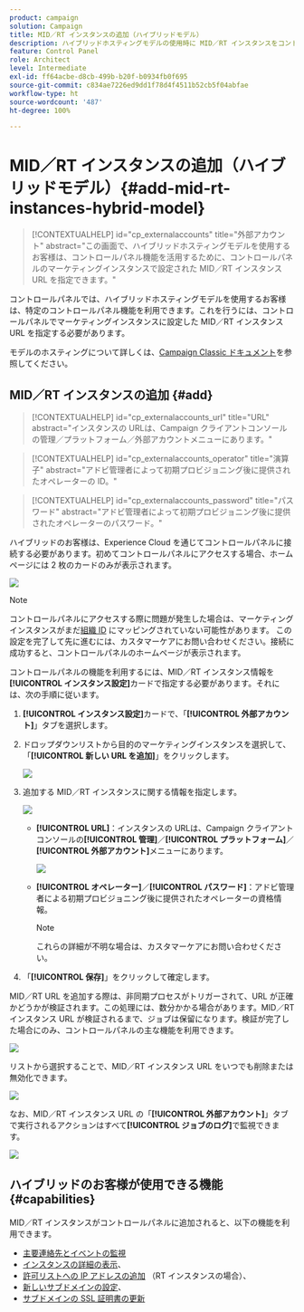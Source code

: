 ```yaml
---
product: campaign
solution: Campaign
title: MID／RT インスタンスの追加（ハイブリッドモデル）
description: ハイブリッドホスティングモデルの使用時に MID／RT インスタンスをコントロールパネルに追加する方法を説明します。
feature: Control Panel
role: Architect
level: Intermediate
exl-id: ff64acbe-d8cb-499b-b20f-b0934fb0f695
source-git-commit: c834ae7226ed9dd1f78d4f4511b52cb5f04abfae
workflow-type: ht
source-wordcount: '487'
ht-degree: 100%

---
```


# MID／RT インスタンスの追加（ハイブリッドモデル）{#add-mid-rt-instances-hybrid-model}

>[!CONTEXTUALHELP]
>id="cp_externalaccounts"
>title="外部アカウント"
>abstract="この画面で、ハイブリッドホスティングモデルを使用するお客様は、コントロールパネル機能を活用するために、コントロールパネルのマーケティングインスタンスで設定された MID／RT インスタンス URL を指定できます。"

コントロールパネルでは、ハイブリッドホスティングモデルを使用するお客様は、特定のコントロールパネル機能を利用できます。これを行うには、コントロールパネルでマーケティングインスタンスに設定した MID／RT インスタンス URL を指定する必要があります。

モデルのホスティングについて詳しくは、[Campaign Classic ドキュメント](https://experienceleague.adobe.com/docs/campaign-classic/using/installing-campaign-classic/architecture-and-hosting-models/hosting-models-lp/hosting-models.html?lang=ja)を参照してください。

## MID／RT インスタンスの追加 {#add}

>[!CONTEXTUALHELP]
>id="cp_externalaccounts_url"
>title="URL"
>abstract="インスタンスの URLは、Campaign クライアントコンソールの管理／プラットフォーム／外部アカウントメニューにあります。"

>[!CONTEXTUALHELP]
>id="cp_externalaccounts_operator"
>title="演算子"
>abstract="アドビ管理者によって初期プロビジョニング後に提供されたオペレーターの ID。"

>[!CONTEXTUALHELP]
>id="cp_externalaccounts_password"
>title="パスワード"
>abstract="アドビ管理者によって初期プロビジョニング後に提供されたオペレーターのパスワード。"

ハイブリッドのお客様は、Experience Cloud を通じてコントロールパネルに接続する必要があります。初めてコントロールパネルにアクセスする場合、ホームページには 2 枚のカードのみが表示されます。

![](assets/hybrid-homepage.png)

>[!NOTE]
>
>コントロールパネルにアクセスする際に問題が発生した場合は、マーケティングインスタンスがまだ[組織 ID](https://experienceleague.adobe.com/docs/core-services/interface/administration/organizations.html?lang=ja) にマッピングされていない可能性があります。 この設定を完了して先に進むには、カスタマーケアにお問い合わせください。接続に成功すると、コントロールパネルのホームページが表示されます。

コントロールパネルの機能を利用するには、MID／RT インスタンス情報を&#x200B;**[!UICONTROL インスタンス設定]**&#x200B;カードで指定する必要があります。それには、次の手順に従います。

1. **[!UICONTROL インスタンス設定]**&#x200B;カードで、「**[!UICONTROL 外部アカウント]**」タブを選択します。

1. ドロップダウンリストから目的のマーケティングインスタンスを選択して、「**[!UICONTROL 新しい URL を追加]**」をクリックします。

   ![](assets/external-account-addbutton.png)

1. 追加する MID／RT インスタンスに関する情報を指定します。

   ![](assets/external-account-add.png)

   * **[!UICONTROL URL]**：インスタンスの URLは、Campaign クライアントコンソールの&#x200B;**[!UICONTROL 管理]**／**[!UICONTROL プラットフォーム]**／**[!UICONTROL 外部アカウント]**&#x200B;メニューにあります。

      ![](assets/external-account-url.png)

   * **[!UICONTROL オペレーター]**／**[!UICONTROL パスワード]**：アドビ管理者による初期プロビジョニング後に提供されたオペレーターの資格情報。

      >[!NOTE]
      >
      >これらの詳細が不明な場合は、カスタマーケアにお問い合わせください。

1. 「**[!UICONTROL 保存]**」をクリックして確定します。

MID／RT URL を追加する際は、非同期プロセスがトリガーされて、URL が正確かどうかが検証されます。この処理には、数分かかる場合があります。MID／RT インスタンス URL が検証されるまで、ジョブは保留になります。検証が完了した場合にのみ、コントロールパネルの主な機能を利用できます。

![](assets/external-account-pending.png)

リストから選択することで、MID／RT インスタンス URL をいつでも削除または無効化できます。

![](assets/external-account-edit.png)

なお、MID／RT インスタンス URL の「**[!UICONTROL 外部アカウント]**」タブで実行されるアクションはすべて&#x200B;**[!UICONTROL ジョブのログ]**&#x200B;で監視できます。

![](assets/external-account-logs.png)

## ハイブリッドのお客様が使用できる機能 {#capabilities}

MID／RT インスタンスがコントロールパネルに追加されると、以下の機能を利用できます。

* [主要連絡先とイベントの監視](../../service-events/service-events.md)
* [インスタンスの詳細の表示](../../instances-settings/using/instance-details.md)、
* [許可リストへの IP アドレスの追加](../../instances-settings/using/ip-allow-listing-instance-access.md) （RT インスタンスの場合）、
* [新しいサブドメインの設定](../../subdomains-certificates/using/setting-up-new-subdomain.md)、
* [サブドメインの SSL 証明書の更新](../../subdomains-certificates/using/renewing-subdomain-certificate.md)

